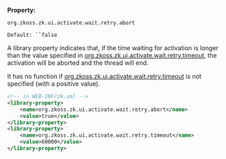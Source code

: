 **Property:**

`org.zkoss.zk.ui.activate.wait.retry.abort`

`Default: ``false`

A library property indicates that, if the time waiting for activation is
longer than the value specified in [
org.zkoss.zk.ui.activate.wait.retry.timeout](ZK_Configuration_Reference/zk.xml/The_Library_Properties/org.zkoss.zk.ui.activate.wait.retry.timeout),
the activation will be aborted and the thread will end.

It has no function if [
org.zkoss.zk.ui.activate.wait.retry.timeout](ZK_Configuration_Reference/zk.xml/The_Library_Properties/org.zkoss.zk.ui.activate.wait.retry.timeout)
is not specified (with a positive value).

``` xml
<!-- in WEB-INF/zk.xml -->
<library-property>
    <name>org.zkoss.zk.ui.activate.wait.retry.abort</name>
    <value>true</value>
</library-property>
<library-property>
    <name>org.zkoss.zk.ui.activate.wait.retry.timeout</name>
    <value>60000</value>
</library-property>
```
